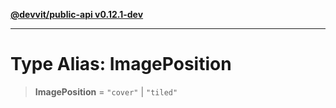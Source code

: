 [**@devvit/public-api v0.12.1-dev**](../../README.md)

---

# Type Alias: ImagePosition

> **ImagePosition** = `"cover"` \| `"tiled"`
